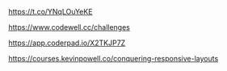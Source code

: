 https://t.co/YNqLOuYeKE

https://www.codewell.cc/challenges

https://app.coderpad.io/X2TKJP7Z

https://courses.kevinpowell.co/conquering-responsive-layouts